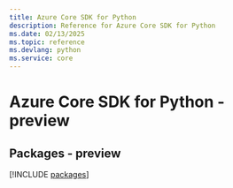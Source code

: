 ```yaml
---
title: Azure Core SDK for Python
description: Reference for Azure Core SDK for Python
ms.date: 02/13/2025
ms.topic: reference
ms.devlang: python
ms.service: core
---
```

# Azure Core SDK for Python - preview
## Packages - preview
[!INCLUDE [packages](core-index.md)]